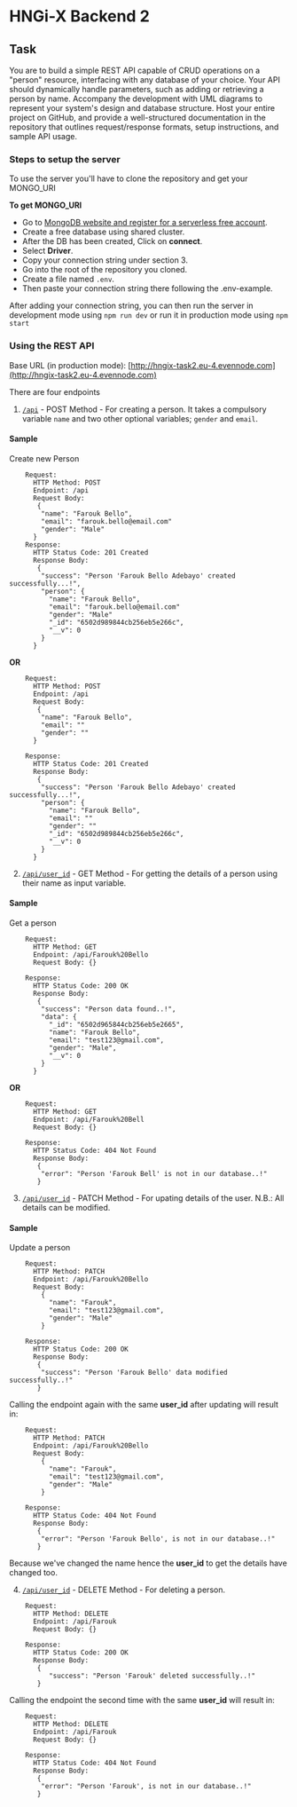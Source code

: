 # HNGi-X Backend 2

## Task
You are to build a simple REST API capable of CRUD operations on a "person" resource, interfacing with any database of your choice. Your API should dynamically handle parameters, such as adding or retrieving a person by name. Accompany the development with UML diagrams to represent your system's design and database structure.  Host your entire project on GitHub, and provide a well-structured documentation in the repository that outlines request/response formats, setup instructions, and sample API usage.

### Steps to setup the server
To use the server you'll have to clone the repository and get your MONGO_URI

**To get MONGO_URI**
- Go to [MongoDB website and register for a serverless free account](http://www.mongodb.com/cloud/atlas/register).
- Create a free database using shared cluster.
- After the DB has been created, Click on **connect**.
- Select **Driver**.
- Copy your connection string under section 3.
- Go into the root of the repository you cloned.
- Create a file named ```.env```.
- Then paste your connection string there following the .env-example.

After adding your connection string, you can then run the server in development mode using  ```npm run dev``` or run it in production mode using  ```npm start```

### Using the REST API

Base URL (in production mode): [http://hngix-task2.eu-4.evennode.com](http://hngix-task2.eu-4.evennode.com)

There are four endpoints
1. [```/api```](http://hngix-task2.eu-4.evennode.com/api) - POST Method - For creating a person. It takes a compulsory variable ```name``` and two other optional variables; ```gender``` and ```email```.
#### Sample
Create new Person
```
    Request:
      HTTP Method: POST
      Endpoint: /api
      Request Body:
       {
        "name": "Farouk Bello",
        "email": "farouk.bello@email.com"
        "gender": "Male"
      }
    Response:
      HTTP Status Code: 201 Created
      Response Body:
       {
        "success": "Person 'Farouk Bello Adebayo' created successfully...!",
        "person": {
          "name": "Farouk Bello",
          "email": "farouk.bello@email.com"
          "gender": "Male"
          "_id": "6502d989844cb256eb5e266c",
          "__v": 0
        }
      }
```

**OR**

```
    Request:
      HTTP Method: POST
      Endpoint: /api
      Request Body:
       {
        "name": "Farouk Bello",
        "email": ""
        "gender": ""
      }

    Response:
      HTTP Status Code: 201 Created
      Response Body:
       {
        "success": "Person 'Farouk Bello Adebayo' created successfully...!",
        "person": {
          "name": "Farouk Bello",
          "email": ""
          "gender": ""
          "_id": "6502d989844cb256eb5e266c",
          "__v": 0
        }
      }
```

2. [```/api/user_id```](http://hngix-task2.eu-4.evennode.com/api/user_id) - GET Method - For getting the details of a person using their name as input variable.
#### Sample
Get a person
```
    Request:
      HTTP Method: GET
      Endpoint: /api/Farouk%20Bello
      Request Body: {}

    Response:
      HTTP Status Code: 200 OK
      Response Body:
       {
        "success": "Person data found..!",
        "data": {
          "_id": "6502d965844cb256eb5e2665",
          "name": "Farouk Bello",
          "email": "test123@gmail.com",
          "gender": "Male",
          "__v": 0
        }
      }
```

**OR**

```
    Request:
      HTTP Method: GET
      Endpoint: /api/Farouk%20Bell
      Request Body: {}

    Response:
      HTTP Status Code: 404 Not Found
      Response Body:
       {
        "error": "Person 'Farouk Bell' is not in our database..!"
       }
```

3. [```/api/user_id```](http://hngix-task2.eu-4.evennode.com/api/user_id) - PATCH Method - For upating details of the user. N.B.: All details can be modified.
#### Sample
Update a person
```
    Request:
      HTTP Method: PATCH
      Endpoint: /api/Farouk%20Bello
      Request Body:
        {
          "name": "Farouk",
          "email": "test123@gmail.com",
          "gender": "Male"
        }

    Response:
      HTTP Status Code: 200 OK
      Response Body:
       {
        "success": "Person 'Farouk Bello' data modified successfully..!"
       }
```

Calling the endpoint again with the same **user_id** after updating will result in:

```
    Request:
      HTTP Method: PATCH
      Endpoint: /api/Farouk%20Bello
      Request Body:
        {
          "name": "Farouk",
          "email": "test123@gmail.com",
          "gender": "Male"
        }

    Response:
      HTTP Status Code: 404 Not Found
      Response Body:
       {
        "error": "Person 'Farouk Bello', is not in our database..!"
       }
```

Because we've changed the name hence the **user_id** to get the details have changed too.

4. [```/api/user_id```](http://hngix-task2.eu-4.evennode.com/api/user_id) - DELETE Method - For deleting a person.

```
    Request:
      HTTP Method: DELETE
      Endpoint: /api/Farouk
      Request Body: {}

    Response:
      HTTP Status Code: 200 OK
      Response Body:
       {
          "success": "Person 'Farouk' deleted successfully..!"
       }
```

Calling the endpoint the second time with the same **user_id** will result in:

```
    Request:
      HTTP Method: DELETE
      Endpoint: /api/Farouk
      Request Body: {}

    Response:
      HTTP Status Code: 404 Not Found
      Response Body:
       {
        "error": "Person 'Farouk', is not in our database..!"
       }
```
